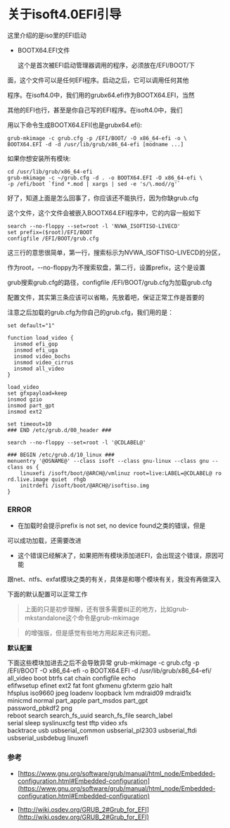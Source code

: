 关于isoft4.0EFI引导
==================

这里介绍的是iso里的EFI启动

- BOOTX64.EFI文件

  这个是首次被EFI启动管理器调用的程序，必须放在/EFI/BOOT/下

面，这个文件可以是任何EFI程序。启动之后，它可以调用任何其他

程序。在isoft4.0中，我们用的grubx64.efi作为BOOTX64.EFI，当然

其他的EFI也行，甚至是你自己写的EFI程序。在isoft4.0中，我们

用以下命令生成BOOTX64.EFI(也是grubx64.efi):

```
grub-mkimage -c grub.cfg -p /EFI/BOOT/ -O x86_64-efi -o \
BOOTX64.EFI -d -d /usr/lib/grub/x86_64-efi [modname ...]
```

如果你想安装所有模块:

```
cd /usr/lib/grub/x86_64-efi
grub-mkimage -c ~/grub.cfg -d . -o BOOTX64.EFI -O x86_64-efi \
-p /efi/boot `find *.mod | xargs | sed -e 's/\.mod//g'`
```

好了，知道上面是怎么回事了，你应该还不能执行，因为你缺grub.cfg

这个文件，这个文件会被嵌入BOOTX64.EFI程序中，它的内容一般如下

```
search --no-floppy --set=root -l 'NVWA_ISOFTISO-LIVECD'
set prefix=($root)/EFI/BOOT
configfile /EFI/BOOT/grub.cfg
```

这三行的意思很简单，第一行，搜索标示为NVWA_ISOFTISO-LIVECD的分区，

作为root，--no-floppy为不搜索软盘，第二行，设置prefix，这个是设置

grub搜索grub.cfg的路径，configfile /EFI/BOOT/grub.cfg为加载grub.cfg

配置文件，其实第三条应该可以省略，先放着吧，保证正常工作是首要的

注意之后加载的grub.cfg为你自己的grub.cfg，我们用的是：

```
set default="1"

function load_video {
  insmod efi_gop
  insmod efi_uga
  insmod video_bochs
  insmod video_cirrus
  insmod all_video
}

load_video
set gfxpayload=keep
insmod gzio
insmod part_gpt
insmod ext2

set timeout=10
### END /etc/grub.d/00_header ###

search --no-floppy --set=root -l '@CDLABEL@'

### BEGIN /etc/grub.d/10_linux ###
menuentry '@OSNAME@' --class isoft --class gnu-linux --class gnu --class os {
    linuxefi /isoft/boot/@ARCH@/vmlinuz root=live:LABEL=@CDLABEL@ ro rd.live.image quiet  rhgb 
    initrdefi /isoft/boot/@ARCH@/isoftiso.img
}
```

### **ERROR**

- 在加载时会提示prefix is not set, no device found之类的错误，但是

可以成功加载，还需要改进

- 这个错误已经解决了，如果把所有模块添加进EFI，会出现这个错误，原因可能

跟net、ntfs、exfat模块之类的有关，具体是和哪个模块有关，我没有再做深入

下面的默认配置可以正常工作


> 上面的只是初步理解，还有很多需要纠正的地方，比如grub-mkstandalone这个命令是grub-mkimage

> 的增强版，但是感觉有些地方用起来还有问题。

**默认配置**

下面这些模块加进去之后不会导致异常
grub-mkimage -c grub.cfg -p /EFI/BOOT -O x86_64-efi -o BOOTX64.EFI -d /usr/lib/grub/x86_64-efi/  all_video boot btrfs cat chain configfile echo \
        efifwsetup efinet ext2 fat font gfxmenu gfxterm gzio halt \
        hfsplus iso9660 jpeg loadenv loopback lvm mdraid09 mdraid1x \
        minicmd normal part_apple part_msdos part_gpt \
        password_pbkdf2 png \
        reboot search search_fs_uuid search_fs_file search_label \
        serial sleep syslinuxcfg test tftp video xfs \
 backtrace usb usbserial_common  usbserial_pl2303 usbserial_ftdi usbserial_usbdebug  linuxefi

### 参考

- [https://www.gnu.org/software/grub/manual/html_node/Embedded-configuration.html#Embedded-configuration](https://www.gnu.org/software/grub/manual/html_node/Embedded-configuration.html#Embedded-configuration)

- [http://wiki.osdev.org/GRUB_2#Grub_for_EFI](http://wiki.osdev.org/GRUB_2#Grub_for_EFI)
